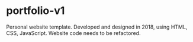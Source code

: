 # portfolio-v1
Personal website template. Developed and designed in 2018, using HTML, CSS, JavaScript. 
Website code needs to be refactored.
